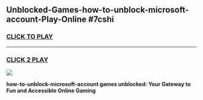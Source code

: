 
## Unblocked-Games-how-to-unblock-microsoft-account-Play-Online #7cshi
<h3>
<a href="https://news.freeplayer.one?title=how-to-unblock-microsoft-account&ref=3">CLICK TO PLAY</a></h3>
<hr>

<h3>
<a href="https://news.freeplayer.one?title=how-to-unblock-microsoft-account&ref=3">CLICK 2 PLAY</a>
  
</h3>

<a href="https://news.freeplayer.one?title=how-to-unblock-microsoft-account&ref=3"><img src="https://clearcache.store/games.png"></a>


**how-to-unblock-microsoft-account games unblocked: Your Gateway to Fun and Accessible Online Gaming**
